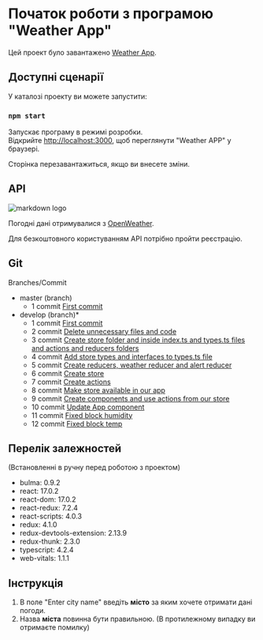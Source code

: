 # Початок роботи з програмою "Weather App"


Цей проект було завантажено [Weather App](https://github.com/stanislavdankiv/weather-app).

## Доступні сценарії

У каталозі проекту ви можете запустити:

### `npm start`

Запускає програму в режимі розробки.\
Відкрийте [http://localhost:3000](http://localhost:3000), щоб переглянути "Weather APP" у браузері.

Сторінка перезавантажиться, якщо ви внесете зміни.

## API

![markdown logo](https://openweathermap.org/themes/openweathermap/assets/img/logo_white_cropped.png)

Погодні дані отримувалися з [OpenWeather](https://openweathermap.org/).

Для безкоштовного користуванням API потрібно пройти реєстрацію.

## Git

Branches/Commit

- master (branch)
   - 1 commit [First commit](https://github.com/stanislavdankiv/weather-app/commit/e00fce406fadbe12bb545b3c89bcfb878fd25ffb)
- develop (branch)*
   - 1 commit [First commit](https://github.com/stanislavdankiv/weather-app/commit/e00fce406fadbe12bb545b3c89bcfb878fd25ffb)
   - 2 commit [Delete unnecessary files and code](https://github.com/stanislavdankiv/weather-app/commit/8694c02a4c50e73a5fc865e0e1646325b0fb9f1f)
   - 3 commit [Create store folder and inside index.ts and types.ts files and actions and reducers folders](https://github.com/stanislavdankiv/weather-app/commit/dd56afe9f0b7ccbfa503b6887ea3e40154113907)
   - 4 commit [Add store types and interfaces to types.ts file](https://github.com/stanislavdankiv/weather-app/commit/e69d25ad0fada3465ed1cbc253a1aed3dfcd6b5c)
   - 5 commit [Create reducers, weather reducer and alert reducer](https://github.com/stanislavdankiv/weather-app/commit/de48062e460a1634e4dc37c9f913538463fdf032)
   - 6 commit [Create store](https://github.com/stanislavdankiv/weather-app/commit/78e9c0dc92acfaa7a7d9580484561208fd992696)
   - 7 commit [Create actions](https://github.com/stanislavdankiv/weather-app/commit/aff5fe37dac315650395bf035985208788d1d59b)
   - 8 commit [Make store available in our app](https://github.com/stanislavdankiv/weather-app/commit/37a246d30fcc3f3af60937a7ed387ab607d1fd55)
   - 9 commit [Create components and use actions from our store](https://github.com/stanislavdankiv/weather-app/commit/03d34b10b9c8b029ad1267f997507d0fd79dc58c)
   - 10 commit [Update App component](https://github.com/stanislavdankiv/weather-app/commit/779a1c5b9765537aaffe905c7d5bc8389ee58742)
   - 11 commit [Fixed block humidity](https://github.com/stanislavdankiv/weather-app/commit/58be3d0b7444450c62a68604540de1b828959e26)
   - 12 commit [Fixed block temp](https://github.com/stanislavdankiv/weather-app/commit/9a02fffa935a662f1c6309fddddcc4bdfbe66128)
   
## Перелік залежностей
(Встановленні в ручну перед роботою з проектом)                           
- bulma: 0.9.2
- react: 17.0.2
- react-dom: 17.0.2
- react-redux: 7.2.4
- react-scripts: 4.0.3
- redux: 4.1.0
- redux-devtools-extension: 2.13.9
- redux-thunk: 2.3.0
- typescript: 4.2.4
- web-vitals: 1.1.1

## Інструкція

1. В поле "Enter city name" введіть **місто** за яким хочете отримати дані погоди.
2. Назва **міста** повинна бути правильною. (В протилежному випадку ви отримаєте помилку)

 